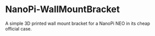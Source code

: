 # NanoPi-WallMountBracket
A simple 3D printed wall mount bracket for a NanoPi NEO in its cheap official case.
